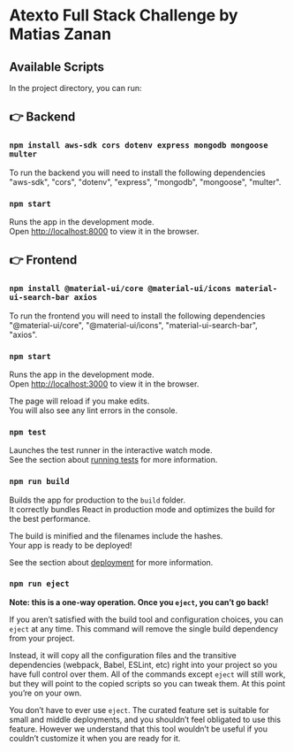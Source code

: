 # Atexto Full Stack Challenge by Matias Zanan

## Available Scripts

In the project directory, you can run:

## 👉 Backend

### `npm install aws-sdk cors dotenv express mongodb mongoose multer`

To run the backend you will need to install the following dependencies "aws-sdk", "cors", "dotenv", "express", "mongodb", "mongoose", "multer".

### `npm start`

Runs the app in the development mode.<br />
Open [http://localhost:8000](http://localhost:8000) to view it in the browser.

## 👉 Frontend

### `npm install @material-ui/core @material-ui/icons material-ui-search-bar axios`

To run the frontend you will need to install the following dependencies "@material-ui/core", "@material-ui/icons", "material-ui-search-bar", "axios".

### `npm start`

Runs the app in the development mode.<br />
Open [http://localhost:3000](http://localhost:3000) to view it in the browser.

The page will reload if you make edits.<br />
You will also see any lint errors in the console.

### `npm test`

Launches the test runner in the interactive watch mode.<br />
See the section about [running tests](https://facebook.github.io/create-react-app/docs/running-tests) for more information.

### `npm run build`

Builds the app for production to the `build` folder.<br />
It correctly bundles React in production mode and optimizes the build for the best performance.

The build is minified and the filenames include the hashes.<br />
Your app is ready to be deployed!

See the section about [deployment](https://facebook.github.io/create-react-app/docs/deployment) for more information.

### `npm run eject`

**Note: this is a one-way operation. Once you `eject`, you can’t go back!**

If you aren’t satisfied with the build tool and configuration choices, you can `eject` at any time. This command will remove the single build dependency from your project.

Instead, it will copy all the configuration files and the transitive dependencies (webpack, Babel, ESLint, etc) right into your project so you have full control over them. All of the commands except `eject` will still work, but they will point to the copied scripts so you can tweak them. At this point you’re on your own.

You don’t have to ever use `eject`. The curated feature set is suitable for small and middle deployments, and you shouldn’t feel obligated to use this feature. However we understand that this tool wouldn’t be useful if you couldn’t customize it when you are ready for it.
